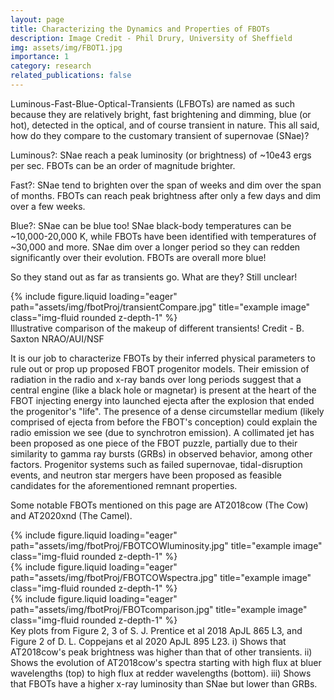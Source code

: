```yaml
---
layout: page
title: Characterizing the Dynamics and Properties of FBOTs
description: Image Credit - Phil Drury, University of Sheffield
img: assets/img/FBOT1.jpg
importance: 1
category: research
related_publications: false
---
```


Luminous-Fast-Blue-Optical-Transients (LFBOTs) are named as such because they are relatively bright, fast brightening and dimming, blue (or hot), detected in the optical, and of course transient in nature. This all said, how do they compare to the customary transient of supernovae (SNae)? 

Luminous?: SNae reach a peak luminosity (or brightness) of ~10e43 ergs per sec. FBOTs can be an order of magnitude brighter. 

Fast?: SNae tend to brighten over the span of weeks and dim over the span of months. FBOTs can reach peak brightness after only a few days and dim over a few weeks.

Blue?: SNae can be blue too! SNae black-body temperatures can be ~10,000-20,000 K, while FBOTs have been identified with temperatures of ~30,000 and more. SNae dim over a longer period so they can redden significantly over their evolution. FBOTs are overall more blue!

So they stand out as far as transients go. What are they? Still unclear!

<div class="row">
    <div class="col-sm mt-3 mt-md-0">
        {% include figure.liquid loading="eager" path="assets/img/fbotProj/transientCompare.jpg" title="example image" class="img-fluid rounded z-depth-1" %}
    </div>
</div>
<div class="caption">
    Illustrative comparison of the makeup of different transients! Credit - B. Saxton NRAO/AUI/NSF
</div>

It is our job to characterize FBOTs by their inferred physical parameters to rule out or prop up proposed FBOT progenitor models. Their emission of radiation in the radio and x-ray bands over long periods suggest that a central engine (like a black hole or magnetar) is present at the heart of the FBOT injecting energy into launched ejecta after the explosion that ended the progenitor's "life". The presence of a dense circumstellar medium (likely comprised of ejecta from before the FBOT's conception) could explain the radio emission we see (due to synchrotron emission). A collimated jet has been proposed as one piece of the FBOT puzzle, partially due to their similarity to gamma ray bursts (GRBs) in observed behavior, among other factors. Progenitor systems such as failed supernovae, tidal-disruption events, and neutron star mergers have been proposed as feasible candidates for the aforementioned remnant properties.

Some notable FBOTs mentioned on this page are AT2018cow (The Cow) and AT2020xnd (The Camel).

<div class="row">
    <div class="col-sm mt-3 mt-md-0">
        {% include figure.liquid loading="eager" path="assets/img/fbotProj/FBOTCOWluminosity.jpg" title="example image" class="img-fluid rounded z-depth-1" %}
    </div>
    <div class="col-sm mt-3 mt-md-0">
        {% include figure.liquid loading="eager" path="assets/img/fbotProj/FBOTCOWspectra.jpg" title="example image" class="img-fluid rounded z-depth-1" %}
    </div>
    <div class="col-sm mt-3 mt-md-0">
        {% include figure.liquid loading="eager" path="assets/img/fbotProj/FBOTcomparison.jpg" title="example image" class="img-fluid rounded z-depth-1" %}
    </div>
</div>
<div class="caption">
    Key plots from Figure 2, 3 of S. J. Prentice et al 2018 ApJL 865 L3, and Figure 2 of D. L. Coppejans et al 2020 ApJL 895 L23. i) Shows that AT2018cow's peak brightness was higher than that of other transients. ii) Shows the evolution of AT2018cow's spectra starting with high flux at bluer wavelengths (top) to high flux at redder wavelengths (bottom). iii) Shows that FBOTs have a higher x-ray luminosity than SNae but lower than GRBs.
</div>

